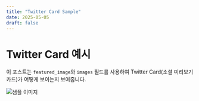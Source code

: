 ```yaml
---
title: "Twitter Card Sample"
date: 2025-05-05
draft: false
---
```


# Twitter Card 예시

이 포스트는 `featured_image`와 `images` 필드를 사용하여 Twitter Card(소셜 미리보기 카드)가 어떻게 보이는지 보여줍니다.

![샘플 이미지](https://images.unsplash.com/photo-1506744038136-46273834b3fb?w=800)
